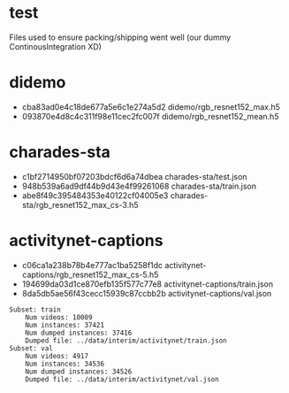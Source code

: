 # test

Files used to ensure packing/shipping went well (our dummy ContinousIntegration XD)

# didemo

- cba83ad0e4c18de677a5e6c1e274a5d2  didemo/rgb_resnet152_max.h5
- 093870e4d8c4c311f98e11cec2fc007f  didemo/rgb_resnet152_mean.h5

# charades-sta

- c1bf2714950bf07203bdcf6d6a74dbea  charades-sta/test.json
- 948b539a6ad9df44b9d43e4f99261068  charades-sta/train.json
- abe8f49c395484353e40122cf04005e3  charades-sta/rgb_resnet152_max_cs-3.h5

# activitynet-captions

- c06ca1a238b78b4e777ac1ba5258f1dc  activitynet-captions/rgb_resnet152_max_cs-5.h5
- 194699da03d1ce870efb135f577c77e8  activitynet-captions/train.json
- 8da5db5ae56f43cecc15939c87ccbb2b  activitynet-captions/val.json

```
Subset: train
    Num videos: 10009
    Num instances: 37421
    Num dumped instances: 37416
    Dumped file: ../data/interim/activitynet/train.json
Subset: val
    Num videos: 4917
    Num instances: 34536
    Num dumped instances: 34526
    Dumped file: ../data/interim/activitynet/val.json
```
